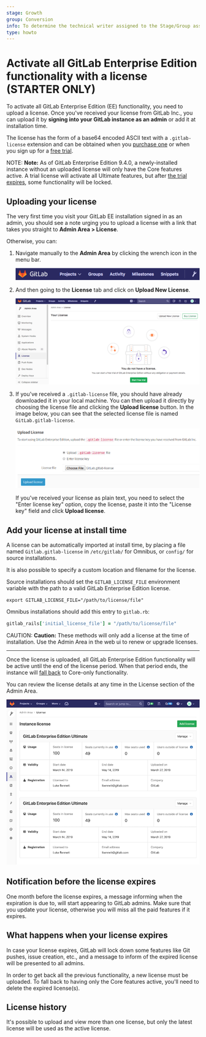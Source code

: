 ```yaml
---
stage: Growth
group: Conversion
info: To determine the technical writer assigned to the Stage/Group associated with this page, see https://about.gitlab.com/handbook/engineering/ux/technical-writing/#designated-technical-writers
type: howto
---
```


# Activate all GitLab Enterprise Edition functionality with a license **(STARTER ONLY)**

To activate all GitLab Enterprise Edition (EE) functionality, you need to upload
a license. Once you've received your license from GitLab Inc., you can upload it
by **signing into your GitLab instance as an admin** or add it at
installation time.

The license has the form of a base64 encoded ASCII text with a `.gitlab-license`
extension and can be obtained when you [purchase one](https://about.gitlab.com/pricing/) or when you sign
up for a [free trial](https://about.gitlab.com/free-trial/).

NOTE: **Note:**
As of GitLab Enterprise Edition 9.4.0, a newly-installed instance without an
uploaded license will only have the Core features active. A trial license will
activate all Ultimate features, but after
[the trial expires](#what-happens-when-your-license-expires), some functionality
will be locked.

## Uploading your license

The very first time you visit your GitLab EE installation signed in as an admin,
you should see a note urging you to upload a license with a link that takes you
straight to **Admin Area > License**.

Otherwise, you can:

1. Navigate manually to the **Admin Area** by clicking the wrench icon in the menu bar.

   ![Admin Area icon](img/admin_wrench.png)

1. And then going to the **License** tab and click on **Upload New License**.

   ![License Admin Area](img/license_admin_area.png)

1. If you've received a `.gitlab-license` file, you should have already downloaded
   it in your local machine. You can then upload it directly by choosing the
   license file and clicking the **Upload license** button. In the image below,
   you can see that the selected license file is named `GitLab.gitlab-license`.

   ![Upload license](img/license_upload.png)

   If you've received your license as plain text, you need to select the
   "Enter license key" option, copy the license, paste it into the "License key"
   field and click **Upload license**.

## Add your license at install time

A license can be automatically imported at install time, by placing a file named
`Gitlab.gitlab-license` in `/etc/gitlab/` for Omnibus, or `config/` for source installations.

It is also possible to specify a custom location and filename for the license.

Source installations should set the `GITLAB_LICENSE_FILE` environment
variable with the path to a valid GitLab Enterprise Edition license.

```shell
export GITLAB_LICENSE_FILE="/path/to/license/file"
```

Omnibus installations should add this entry to `gitlab.rb`:

```ruby
gitlab_rails['initial_license_file'] = "/path/to/license/file"
```

CAUTION: **Caution:**
These methods will only add a license at the time of installation. Use the
Admin Area in the web ui to renew or upgrade licenses.

---

Once the license is uploaded, all GitLab Enterprise Edition functionality
will be active until the end of the license period. When that period ends, the
instance will [fall back](#what-happens-when-your-license-expires) to Core-only
functionality.

You can review the license details at any time in the License section of the
Admin Area.

![License details](img/license_details.png)

## Notification before the license expires

One month before the license expires, a message informing when the expiration
is due to, will start appearing to GitLab admins. Make sure that you update your
license, otherwise you will miss all the paid features if it expires.

## What happens when your license expires

In case your license expires, GitLab will lock down some features like Git pushes,
issue creation, etc., and a message to inform of the expired license will be
presented to all admins.

In order to get back all the previous functionality, a new license must be uploaded.
To fall back to having only the Core features active, you'll need to delete the
expired license(s).

## License history

It's possible to upload and view more than one license,
but only the latest license will be used as the active license.

<!-- ## Troubleshooting

Include any troubleshooting steps that you can foresee. If you know beforehand what issues
one might have when setting this up, or when something is changed, or on upgrading, it's
important to describe those, too. Think of things that may go wrong and include them here.
This is important to minimize requests for support, and to avoid doc comments with
questions that you know someone might ask.

Each scenario can be a third-level heading, e.g. `### Getting error message X`.
If you have none to add when creating a doc, leave this section in place
but commented out to help encourage others to add to it in the future. -->
